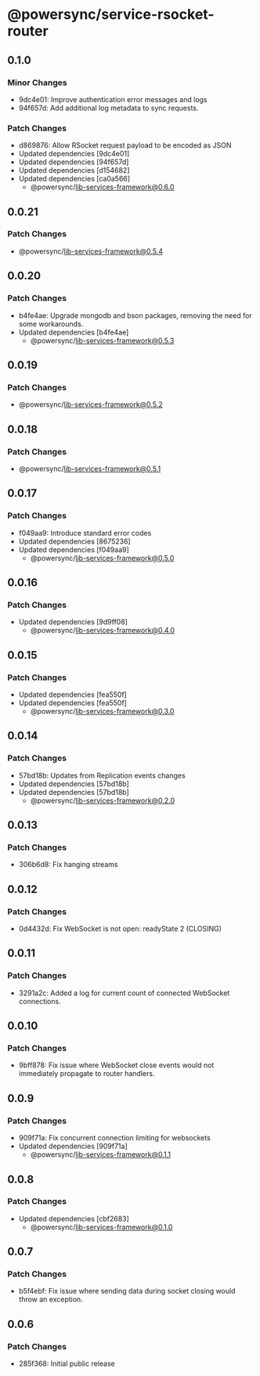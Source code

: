 # @powersync/service-rsocket-router

## 0.1.0

### Minor Changes

- 9dc4e01: Improve authentication error messages and logs
- 94f657d: Add additional log metadata to sync requests.

### Patch Changes

- d869876: Allow RSocket request payload to be encoded as JSON
- Updated dependencies [9dc4e01]
- Updated dependencies [94f657d]
- Updated dependencies [d154682]
- Updated dependencies [ca0a566]
  - @powersync/lib-services-framework@0.6.0

## 0.0.21

### Patch Changes

- @powersync/lib-services-framework@0.5.4

## 0.0.20

### Patch Changes

- b4fe4ae: Upgrade mongodb and bson packages, removing the need for some workarounds.
- Updated dependencies [b4fe4ae]
  - @powersync/lib-services-framework@0.5.3

## 0.0.19

### Patch Changes

- @powersync/lib-services-framework@0.5.2

## 0.0.18

### Patch Changes

- @powersync/lib-services-framework@0.5.1

## 0.0.17

### Patch Changes

- f049aa9: Introduce standard error codes
- Updated dependencies [8675236]
- Updated dependencies [f049aa9]
  - @powersync/lib-services-framework@0.5.0

## 0.0.16

### Patch Changes

- Updated dependencies [9d9ff08]
  - @powersync/lib-services-framework@0.4.0

## 0.0.15

### Patch Changes

- Updated dependencies [fea550f]
- Updated dependencies [fea550f]
  - @powersync/lib-services-framework@0.3.0

## 0.0.14

### Patch Changes

- 57bd18b: Updates from Replication events changes
- Updated dependencies [57bd18b]
- Updated dependencies [57bd18b]
  - @powersync/lib-services-framework@0.2.0

## 0.0.13

### Patch Changes

- 306b6d8: Fix hanging streams

## 0.0.12

### Patch Changes

- 0d4432d: Fix WebSocket is not open: readyState 2 (CLOSING)

## 0.0.11

### Patch Changes

- 3291a2c: Added a log for current count of connected WebSocket connections.

## 0.0.10

### Patch Changes

- 9bff878: Fix issue where WebSocket close events would not immediately propagate to router handlers.

## 0.0.9

### Patch Changes

- 909f71a: Fix concurrent connection limiting for websockets
- Updated dependencies [909f71a]
  - @powersync/lib-services-framework@0.1.1

## 0.0.8

### Patch Changes

- Updated dependencies [cbf2683]
  - @powersync/lib-services-framework@0.1.0

## 0.0.7

### Patch Changes

- b5f4ebf: Fix issue where sending data during socket closing would throw an exception.

## 0.0.6

### Patch Changes

- 285f368: Initial public release
